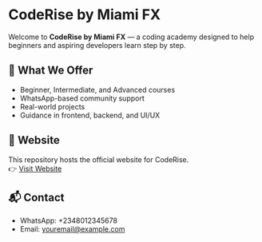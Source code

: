 # CodeRise by Miami FX

Welcome to **CodeRise by Miami FX** — a coding academy designed to help beginners and aspiring developers learn step by step.  

## 🌟 What We Offer
- Beginner, Intermediate, and Advanced courses  
- WhatsApp-based community support  
- Real-world projects  
- Guidance in frontend, backend, and UI/UX  

## 🚀 Website
This repository hosts the official website for CodeRise.  
👉 [Visit Website](https://your-username.github.io/coderise-site/)  

## 📬 Contact
- WhatsApp: +2348012345678  
- Email: youremail@example.com  
